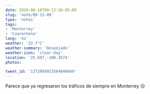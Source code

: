 ```yaml
---
date: 2020-06-16T09:13:18-05:00
slug: 'note/09-13-09'
type: 'notes'
tags:
- 'Monterrey'
- 'Cuarentena'
lang: 'es'
weather: '22.7°C'
weather-summary: 'Despejado'
weather-icon: 'clear-day'
location: '25.697,-100.3574'
photos:

tweet_id: '1272895013584846849'
---
```

Parece que ya regresaron los tráficos de siempre en Monterrey ☹️  